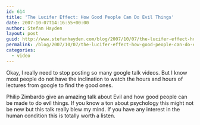 ```yaml
---
id: 614
title: 'The Lucifer Effect: How Good People Can Do Evil Things'
date: 2007-10-07T14:16:55+00:00
author: Stefan Hayden
layout: post
guid: http://www.stefanhayden.com/blog/2007/10/07/the-lucifer-effect-how-good-people-can-do-evil-things/
permalink: /blog/2007/10/07/the-lucifer-effect-how-good-people-can-do-evil-things/
categories:
  - video
---
```

Okay, I really need to stop posting so many google talk videos. But I know most people do not have the inclination to watch the hours and hours of lectures from google to find the good ones.

Philip Zimbardo give an amazing talk about Evil and how good people can be made to do evil things. If you know a ton about psychology this might not be new but this talk really blew my mind. If you have any interest in the human condition this is totally worth a listen.
<object width="425" height="353"><param name="movie" value="http://www.youtube.com/v/rUyDznt5V4I&rel=1"></param><param name="wmode" value="transparent"></param><embed src="http://www.youtube.com/v/rUyDznt5V4I&rel=1" type="application/x-shockwave-flash" wmode="transparent" width="425" height="353"></embed></object>